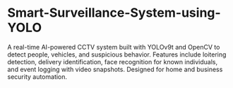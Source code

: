 # Smart-Surveillance-System-using-YOLO
A real-time AI-powered CCTV system built with YOLOv9t and OpenCV to detect people, vehicles, and suspicious behavior. Features include loitering detection, delivery identification, face recognition for known individuals, and event logging with video snapshots. Designed for home and business security automation.
